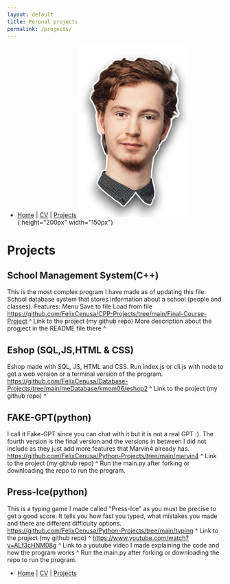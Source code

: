```yaml
---
layout: default
title: Peronal projects
permalink: /projects/
---
```

- [Home](/) | [CV](/cv/) | [Projects](/projects/)
![Logo](/assets/img/me.png){:height="200px" width="150px"}

# Projects

## School Management System(C++)
This is the most complex program I have made as of updating this file.
School database system that stores information about a school (people and classes).
Features:
    Menu
    Save to file
    Load from file
https://github.com/FelixCenusa/CPP-Projects/tree/main/Final-Course-Project
^ Link to the project (my github repo) More description about the progject in the README file there ^

## Eshop (SQL,JS,HTML & CSS)
Eshop made with SQL, JS, HTML and CSS.
Run index.js or cli.js with node to get a web version or a terminal version of the program.
https://github.com/FelixCenusa/Database-Projects/tree/main/meDatabase/kmom06/eshop2
^ Link to the project (my github repo) ^

## FAKE-GPT(python)
I call it Fake-GPT since you can chat with it but it is not a real GPT :). The fourth version is the final version and the versions in between I did not include as they just add more features that Marvin4 already has.
https://github.com/FelixCenusa/Python-Projects/tree/main/marvin4
^ Link to the project (my github repo) ^
Run the main.py after forking or downloading the repo to run the program.

## Press-Ice(python)
This is a typing game I made called "Press-Ice" as you must be precise to get a good score. 
It tells you how fast you typed, what mistakes you made and there are different difficulty options.
https://github.com/FelixCenusa/Python-Projects/tree/main/typing
^ Link to the project (my github repo) ^
https://www.youtube.com/watch?v=ALf3cHNM08g
^ Link to a youtube video I made explaining the code and how the program works ^
Run the main.py after forking or downloading the repo to run the program.

- [Home](/) | [CV](/cv/) | [Projects](/projects/)